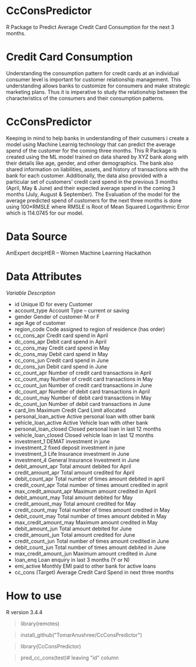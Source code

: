 # CcConsPredictor

R Package to Predict Average Credit Card Consumption for the next 3 months.

# Credit Card Consumption

Understanding the consumption pattern for credit cards at an individual consumer level is important for customer relationship management. 
This understanding allows banks to customize for consumers and make strategic marketing plans. Thus it is imperative to study the 
relationship between the characteristics of the consumers and their consumption patterns.

# CcConsPredictor

Keeping in mind to help banks in understanding of their cusumers i create a model using Machine Learnig technology that can predict the 
average spend of the customer for the coming three months.
This R Package is created using the ML model trained on data shared by XYZ bank along with their details like age, gender, and other demographics. 
The bank also shared information on liabilities, assets, and history of transactions with the bank for each customer. Additionally, the 
data also provided with a particular set of customers' credit card spend in the previous 3 months (April, May & June) and their expected 
average spend in the coming 3 months (July, August & September). The Evaluation of the model for the average predicted spend of customers 
for the next three months is done using 100*RMSLE where RMSLE is Root of Mean Squared Logarithmic Error which is 114.0745 for our model.


# Data Source

AmExpert decipHER – Women Machine Learning Hackathon

# Data Attributes

 *Variable*	   *Description*
* id	Unique ID for every Customer
* account_type	Account Type – current or saving
* gender	Gender of customer-M or F
* age	Age of customer
* region_code	Code assigned to region of residence (has order)
* cc_cons_apr	Credit card spend in April
* dc_cons_apr	Debit card spend in April
* cc_cons_may	Credit card spend in May
* dc_cons_may	Debit card spend in May
* cc_cons_jun	Credit card spend in June
* dc_cons_jun	Debit card spend in June
* cc_count_apr	Number of credit card transactions in April
* cc_count_may	Number of credit card transactions in May
* cc_count_jun	Number of credit card transactions in June
* dc_count_apr	Number of debit card transactions in April
* dc_count_may	Number of debit card transactions in May
* dc_count_jun	Number of debit card transactions in June
* card_lim	Maximum Credit Card Limit allocated
* personal_loan_active	Active personal loan with other bank
* vehicle_loan_active	Active Vehicle loan with other bank
* personal_loan_closed	Closed personal loan in last 12 months
* vehicle_loan_closed	Closed vehicle loan in last 12 months
* investment_1	DEMAT investment in june
* investment_2	fixed deposit investment in june
* investment_3	Life Insurance investment in June
* investment_4	General Insurance Investment in June
* debit_amount_apr	Total amount debited for April
* credit_amount_apr	Total amount credited for April
* debit_count_apr	Total number of times amount debited in april
* credit_count_apr	Total number of times amount credited in april
* max_credit_amount_apr	Maximum amount credited in April
* debit_amount_may	Total amount debited for May
* credit_amount_may	Total amount credited for May
* credit_count_may	Total number of times amount credited in May
* debit_count_may	Total number of times amount debited in May
* max_credit_amount_may	Maximum amount credited in May
* debit_amount_jun	Total amount debited for June
* credit_amount_jun	Total amount credited for June
* credit_count_jun	Total number of times amount credited in June
* debit_count_jun	Total number of times amount debited in June
* max_credit_amount_jun	Maximum amount credited in June
* loan_enq	Loan enquiry in last 3 months (Y or N)
* emi_active	Monthly EMI paid to other bank for active loans 
* cc_cons	(Target) Average Credit Card Spend in next three months

# How to use

R version 3.4.4

> library(remotes)

> install_github("TomarAnushree/CcConsPredictor")

> library(CcConsPredictor)

> pred_cc_cons(test)# leaving "id" column







